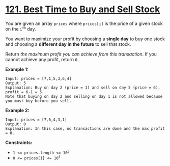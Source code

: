 # [121. Best Time to Buy and Sell Stock](https://leetcode.com/problems/best-time-to-buy-and-sell-stock/)

You are given an array `prices` where `prices[i]` is the price of a given stock on the <code>i<sup>th</sup></code> day.

You want to maximize your profit by choosing a **single day** to buy one stock and choosing a **different day in the future** to sell that stock.

Return *the maximum profit you can achieve from this transaction*. If you cannot achieve any profit, return `0`.

**Example 1:**

```
Input: prices = [7,1,5,3,6,4]
Output: 5
Explanation: Buy on day 2 (price = 1) and sell on day 5 (price = 6), profit = 6-1 = 5.
Note that buying on day 2 and selling on day 1 is not allowed because you must buy before you sell.
```

**Example 2:**

```
Input: prices = [7,6,4,3,1]
Output: 0
Explanation: In this case, no transactions are done and the max profit = 0.
```

**Constraints:**

- <code>1 <= prices.length <= 10<sup>5</sup></code>
- <code>0 <= prices[i] <= 10<sup>4</sup></code>
